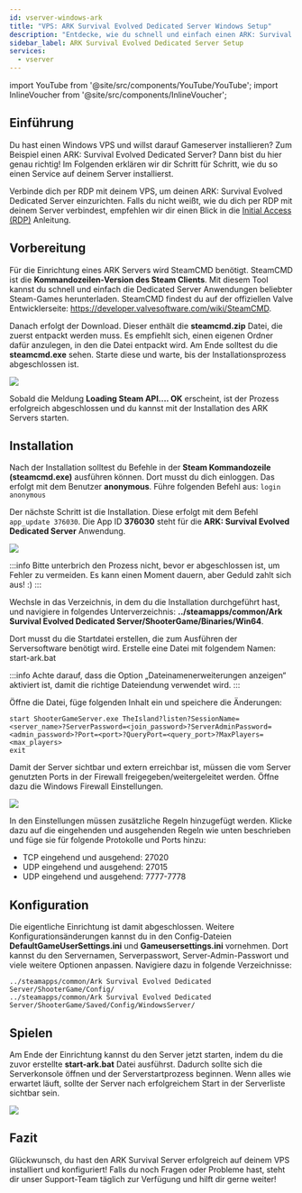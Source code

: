 ```yaml
---
id: vserver-windows-ark
title: "VPS: ARK Survival Evolved Dedicated Server Windows Setup"
description: "Entdecke, wie du schnell und einfach einen ARK: Survival Evolved Dedicated Server auf deinem Windows VPS einrichtest → Jetzt mehr erfahren"
sidebar_label: ARK Survival Evolved Dedicated Server Setup
services:
  - vserver
---
```


import YouTube from '@site/src/components/YouTube/YouTube';
import InlineVoucher from '@site/src/components/InlineVoucher';


## Einführung
Du hast einen Windows VPS und willst darauf Gameserver installieren? Zum Beispiel einen ARK: Survival Evolved Dedicated Server? Dann bist du hier genau richtig! Im Folgenden erklären wir dir Schritt für Schritt, wie du so einen Service auf deinem Server installierst.

<YouTube videoId="YOz_SqsUkg4" imageSrc="https://screensaver01.zap-hosting.com/index.php/s/Tde2kaHrjgtMd3H/preview" title="ARK: Survival Evolved Dedicated Server Setup auf Windows VPS" description="Du verstehst besser, wenn du Dinge in Aktion siehst? Kein Problem! Schau dir unser Video an, das alles für dich erklärt. Egal ob du es eilig hast oder einfach lieber auf die spannendste Art lernst!"/>

Verbinde dich per RDP mit deinem VPS, um deinen ARK: Survival Evolved Dedicated Server einzurichten. Falls du nicht weißt, wie du dich per RDP mit deinem Server verbindest, empfehlen wir dir einen Blick in die [Initial Access (RDP)](vserver-windows-userdp.md) Anleitung.

<InlineVoucher />

## Vorbereitung

Für die Einrichtung eines ARK Servers wird SteamCMD benötigt. SteamCMD ist die **Kommandozeilen-Version des Steam Clients**. Mit diesem Tool kannst du schnell und einfach die Dedicated Server Anwendungen beliebter Steam-Games herunterladen. SteamCMD findest du auf der offiziellen Valve Entwicklerseite: https://developer.valvesoftware.com/wiki/SteamCMD. 

Danach erfolgt der Download. Dieser enthält die **steamcmd.zip** Datei, die zuerst entpackt werden muss. Es empfiehlt sich, einen eigenen Ordner dafür anzulegen, in den die Datei entpackt wird. Am Ende solltest du die **steamcmd.exe** sehen. Starte diese und warte, bis der Installationsprozess abgeschlossen ist.

![](https://screensaver01.zap-hosting.com/index.php/s/67Prbs9CKEo4tfG/preview)

Sobald die Meldung **Loading Steam API.... OK** erscheint, ist der Prozess erfolgreich abgeschlossen und du kannst mit der Installation des ARK Servers starten.



## Installation

Nach der Installation solltest du Befehle in der **Steam Kommandozeile (steamcmd.exe)** ausführen können. Dort musst du dich einloggen. Das erfolgt mit dem Benutzer **anonymous**. Führe folgenden Befehl aus: `login anonymous`

Der nächste Schritt ist die Installation. Diese erfolgt mit dem Befehl `app_update 376030`. Die App ID **376030** steht für die **ARK: Survival Evolved Dedicated Server** Anwendung.

![](https://screensaver01.zap-hosting.com/index.php/s/37YL4YgiL4EogS6/preview)



:::info
Bitte unterbrich den Prozess nicht, bevor er abgeschlossen ist, um Fehler zu vermeiden. Es kann einen Moment dauern, aber Geduld zahlt sich aus! :)
:::



Wechsle in das Verzeichnis, in dem du die Installation durchgeführt hast, und navigiere in folgendes Unterverzeichnis: **../steamapps/common/Ark Survival Evolved Dedicated Server/ShooterGame/Binaries/Win64**.

Dort musst du die Startdatei erstellen, die zum Ausführen der Serversoftware benötigt wird. Erstelle eine Datei mit folgendem Namen: start-ark.bat

:::info
Achte darauf, dass die Option „Dateinamenerweiterungen anzeigen“ aktiviert ist, damit die richtige Dateiendung verwendet wird.
:::

Öffne die Datei, füge folgenden Inhalt ein und speichere die Änderungen:

```
start ShooterGameServer.exe TheIsland?listen?SessionName=<server_name>?ServerPassword=<join_password>?ServerAdminPassword=<admin_password>?Port=<port>?QueryPort=<query_port>?MaxPlayers=<max_players>
exit
```



Damit der Server sichtbar und extern erreichbar ist, müssen die vom Server genutzten Ports in der Firewall freigegeben/weitergeleitet werden. Öffne dazu die Windows Firewall Einstellungen.

![](https://screensaver01.zap-hosting.com/index.php/s/WxKJRKAPf9dXwFF/preview)


In den Einstellungen müssen zusätzliche Regeln hinzugefügt werden. Klicke dazu auf die eingehenden und ausgehenden Regeln wie unten beschrieben und füge sie für folgende Protokolle und Ports hinzu:

- TCP eingehend und ausgehend: 27020
- UDP eingehend und ausgehend: 27015
- UDP eingehend und ausgehend: 7777-7778



## Konfiguration

Die eigentliche Einrichtung ist damit abgeschlossen. Weitere Konfigurationsänderungen kannst du in den Config-Dateien **DefaultGameUserSettings.ini** und **Gameusersettings.ini** vornehmen. Dort kannst du den Servernamen, Serverpasswort, Server-Admin-Passwort und viele weitere Optionen anpassen. Navigiere dazu in folgende Verzeichnisse:

```
../steamapps/common/Ark Survival Evolved Dedicated Server/ShooterGame/Config/
../steamapps/common/Ark Survival Evolved Dedicated Server/ShooterGame/Saved/Config/WindowsServer/
```



## Spielen

Am Ende der Einrichtung kannst du den Server jetzt starten, indem du die zuvor erstellte **start-ark.bat** Datei ausführst. Dadurch sollte sich die Serverkonsole öffnen und der Serverstartprozess beginnen. Wenn alles wie erwartet läuft, sollte der Server nach erfolgreichem Start in der Serverliste sichtbar sein.

![](https://screensaver01.zap-hosting.com/index.php/s/SkjP94KCa9YnJXn/preview)


## Fazit

Glückwunsch, du hast den ARK Survival Server erfolgreich auf deinem VPS installiert und konfiguriert! Falls du noch Fragen oder Probleme hast, steht dir unser Support-Team täglich zur Verfügung und hilft dir gerne weiter! 

<InlineVoucher />